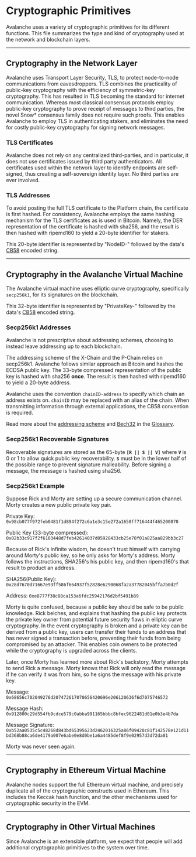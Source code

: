 # Cryptographic Primitives

Avalanche uses a variety of cryptographic primitives for its different functions. This file summarizes the type and kind
of cryptography used at the network and blockchain layers.

***

## Cryptography in the Network Layer

Avalanche uses Transport Layer Security, TLS, to protect node-to-node communications from eavesdroppers.
TLS combines the practicality of public-key cryptography with the efficiency of symmetric-key cryptography.
This has resulted in TLS becoming the standard for internet communication.
Whereas most classical consensus protocols employ public-key cryptography to prove receipt of messages to third parties,
the novel Snow* consensus family does not require such proofs.
This enables Avalanche to employ TLS in authenticating stakers, and eliminates the need for costly public-key cryptography
for signing network messages. 

### TLS Certificates

Avalanche does not rely on any centralized third-parties, and in particular, it does not use certificates issued by
third party authenticators. All certificates used within the network layer to identify endpoints are self-signed,
thus creating a self-sovereign identity layer. No third parties are ever involved.

### TLS Addresses

To avoid posting the full TLS certificate to the Platform chain, the certificate is first hashed.
For consistency, Avalanche employs the same hashing mechanism for the TLS certificates as is used in Bitcoin.
Namely, the DER representation of the certificate is hashed with sha256, and the result is then hashed with ripemd160 to yield a 20-byte identifier for stakers. 

This 20-byte identifier is represented by "NodeID-" followed by the data's [CB58](../glossary/#cb5) encoded string. 

***

## Cryptography in the Avalanche Virtual Machine

The Avalanche virtual machine uses elliptic curve cryptography, specifically `secp256k1`, for its signatures on the blockchain.

This 32-byte identifier is represented by "PrivateKey-" followed by the data's [CB58](../glossary/#cb5) encoded string.

### Secp256k1 Addresses

Avalanche is not prescriptive about addressing schemes, choosing to instead leave addressing up to each blockchain.

The addressing scheme of the X-Chain and the P-Chain relies on secp256k1.
Avalanche follows similar approach as Bitcoin and hashes the ECDSA public key.
The 33-byte compressed representation of the public key is hashed with sha256 **once**.
The result is then hashed with ripemd160 to yield a 20-byte address. 

Avalanche uses the convention `chainID-address` to specify which chain an address exists on.
`chainID` may be replaced with an alias of the chain.
When transmitting information through external applications, the CB58 convention is required.

Read more about the [addressing scheme](../glossary/#address) and [Bech32](../glossary/#bech32) in the [Glossary](../glossary/). 



### Secp256k1 Recoverable Signatures

Recoverable signatures are stored as the 65-byte **`[R || S || V]`** where **`V`** is 0 or 1 to allow quick public key recoverability. **`S`** must be in the lower half of the possible range to prevent signature malleability. Before signing a message, the message is hashed using sha256.

### Secp256k1 Example

Suppose Rick and Morty are setting up a secure communication channel. Morty creates a new public private key pair.

Private Key: `0x98cb077f972feb0481f1d894f272c6a1e3c15e272a1658ff716444f465200070`

Public Key (33-byte compressed): `0x02b33c917f2f6103448d7feb42614037d05928433cb25e78f01a825aa829bb3c27`

Because of Rick's infinite wisdom, he doesn't trust himself with carrying around Morty's public key, so he only asks for Morty's address. Morty follows the instructions, SHA256's his public key, and then ripemd160's that result to product an address.

SHA256(Public Key): `0x28d7670d71667e93ff586f664937f52828e6290068fa2a37782045bffa7b0d2f`

Address: `0xe8777f38c88ca153a6fdc25942176d2bf5491b89`

Morty is quite confused, because a public key should be safe to be public knowledge. Rick belches, and explains that hashing the public key protects the private key owner from potential future security flaws in elliptic curve cryptography. In the event cryptography is broken and a private key can be derived from a public key, users can transfer their funds to an address that has never signed a transaction before, preventing their funds from being compromised by an attacker. This enables coin owners to be protected while the cryptography is upgraded across the clients. 

Later, once Morty has learned more about Rick's backstory, Morty attempts to send Rick a message. Morty knows that Rick will only read the message if he can verify it was from him, so he signs the message with his private key.

Message: `0x68656c702049276d207472617070656420696e206120636f6d7075746572`

Message Hash: `0x912800c29d554fb9cdce579c0abba991165bbbc8bfec9622481d01e0b3e4b7da`

Message Signature: `0xb52aa0535c5c48268d843bd65395623d2462016325a86f09420c81f142578e121d11bd368b88ca6de4179a007e6abe0e8d0be1a6a4485def8f9e02957d3d72da01`

Morty was never seen again.

***

## Cryptography in Ethereum Virtual Machine

Avalanche nodes support the full Ethereum virtual machine, and precisely duplicate all of the cryptographic constructs used in Ethereum.
This includes the Keccak hash function, and the other mechanisms used for cryptographic security in the EVM.

***

## Cryptography in Other Virtual Machines

Since Avalanche is an extensible platform, we expect that people will add additional cryptographic primitives to the system over time.
